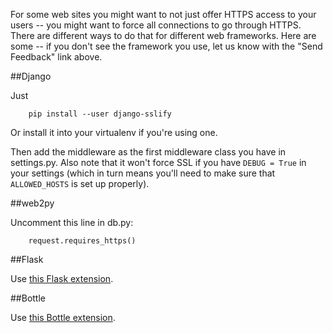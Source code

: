 
<!--
.. title: Forcing HTTPS
.. slug: ForcingHTTPS
.. date: 2015-05-13 14:35:28 UTC+01:00
.. tags:
.. category:
.. link:
.. description:
.. type: text
-->




For some web sites you might want to not just offer HTTPS access to your users -- you might want to force all connections to go through HTTPS. There are different ways to do that for different web frameworks. Here are some -- if you don't see the framework you use, let us know with the "Send Feedback" link above. 


##Django


Just 

        pip install --user django-sslify


Or install it into your virtualenv if you're using one. 

Then add the middleware as the first middleware class you have in settings.py. Also note that it won't force SSL if you have `DEBUG = True` in your settings (which in turn means you'll need to make sure that `ALLOWED_HOSTS` is set up properly). 


##web2py


Uncomment this line in db.py: 

        request.requires_https()



##Flask


Use [this Flask extension](https://github.com/kennethreitz/flask-sslify). 


##Bottle


Use [this Bottle extension](https://pypi.python.org/pypi/Bottle-SSLify/0.0.1). 
